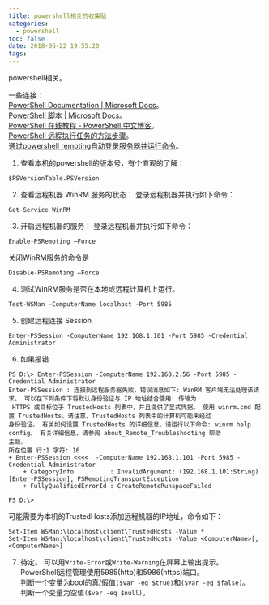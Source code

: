 ```yaml
---
title: powershell相关的收集贴
categories:
  - powershell
toc: false
date: 2018-06-22 19:55:20
tags:
---
```

powershell相关。
<!-- more -->

一些连接：  
[PowerShell Documentation | Microsoft Docs](https://docs.microsoft.com/zh-cn/powershell/)。  
[PowerShell 脚本 | Microsoft Docs](https://docs.microsoft.com/zh-cn/powershell/scripting/powershell-scripting?view=powershell-6)。  
[PowerShell 在线教程 - PowerShell 中文博客](https://www.pstips.net/powershell-online-tutorials)。  
[PowerShell 远程执行任务的方法步骤](https://www.jb51.net/article/131532.htm)。  
[通过powershell remoting自动登录服务器并运行命令](http://www.pstips.net/auto-login-and-invoke-remoting-command.html)。  

1. 查看本机的powershell的版本号，有个直观的了解：
```
$PSVersionTable.PSVersion
```

2. 查看远程机器 WinRM 服务的状态：
登录远程机器并执行如下命令：
```
Get-Service WinRM
```

3. 开启远程机器的服务：
登录远程机器并执行如下命令：
```
Enable-PSRemoting –Force
```
关闭WinRM服务的命令是
```
Disable-PSRemoting –Force
```

4. 测试WinRM服务是否在本地或远程计算机上运行。
```
Test-WSMan -ComputerName localhost -Port 5985
```

5. 创建远程连接 Session
```
Enter-PSSession -ComputerName 192.168.1.101 -Port 5985 -Credential Administrator
```

6. 如果报错
```
PS D:\> Enter-PSSession -ComputerName 192.168.2.56 -Port 5985 -Credential Administrator
Enter-PSSession : 连接到远程服务器失败，错误消息如下: WinRM 客户端无法处理该请求。 可以在下列条件下将默认身份验证与 IP 地址结合使用: 传输为
 HTTPS 或目标位于 TrustedHosts 列表中，并且提供了显式凭据。 使用 winrm.cmd 配置 TrustedHosts。请注意，TrustedHosts 列表中的计算机可能未经过
身份验证。 有关如何设置 TrustedHosts 的详细信息，请运行以下命令: winrm help config。 有关详细信息，请参阅 about_Remote_Troubleshooting 帮助
主题。
所在位置 行:1 字符: 16
+ Enter-PSSession <<<<  -ComputerName 192.168.1.101 -Port 5985 -Credential Administrator
    + CategoryInfo          : InvalidArgument: (192.168.1.101:String) [Enter-PSSession], PSRemotingTransportException
    + FullyQualifiedErrorId : CreateRemoteRunspaceFailed

PS D:\>
```
可能需要为本机的TrustedHosts添加远程机器的IP地址，命令如下：
```
Set-Item WSMan:\localhost\client\TrustedHosts -Value *
Set-Item WSMan:\localhost\client\TrustedHosts -Value <ComputerName>[,<ComputerName>]
```

7. 待定。
可以用`Write-Error`或`Write-Warning`在屏幕上输出提示。  
PowerShell远程管理使用5985(http)和5986(https)端口。  
判断一个变量为bool的真/假值`($var -eq $true)`和`($var -eq $false)`。  
判断一个变量为空值`($var -eq $null)`。  
